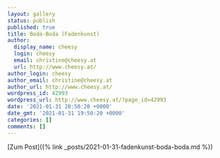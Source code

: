 ```yaml
---
layout: gallery
status: publish
published: true
title: Boda-Boda (Fadenkunst)
author:
  display_name: cheesy
  login: cheesy
  email: christine@cheesy.at
  url: http://www.cheesy.at/
author_login: cheesy
author_email: christine@cheesy.at
author_url: http://www.cheesy.at/
wordpress_id: 42993
wordpress_url: http://www.cheesy.at/?page_id=42993
date: '2021-01-31 20:50:20 +0000'
date_gmt: '2021-01-31 19:50:20 +0000'
categories: []
comments: []
---
```

<!-- wp:core-embed/wordpress {"url":"http://www.cheesy.at/2021/01/fadenkunst-boda-boda/","type":"rich","providerNameSlug":"cheesy-at","className":""} -->
[Zum Post]({% link _posts/2021-01-31-fadenkunst-boda-boda.md %})
<!-- /wp:core-embed/wordpress -->
<!-- wp:paragraph --><!-- /wp:paragraph -->
